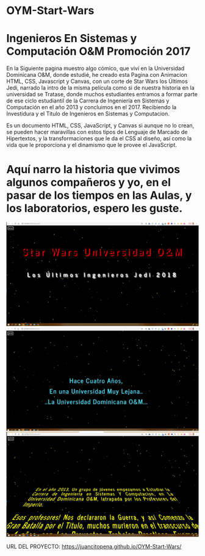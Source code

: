 # OYM-Start-Wars
# Ingenieros En Sistemas y Computación O&amp;M Promoción 2017

En la Siguiente pagina muestro algo cómico, que viví en la Universidad Dominicana O&M, donde estudié, he creado esta Pagina con Animacion HTML, CSS, Javascript y Canvas, con un corte de Star Wars los Últimos Jedi, narrado la intro de la misma película como si de nuestra historia en la universidad se Tratase, donde muchos estudiantes entramos a formar parte de ese ciclo estudiantil de la Carrera de Ingeniería en Sistemas y Computación en el año 2013 y concluimos en el 2017. Recibiendo la Investidura y el Titulo de Ingenieros en Sistemas y Computacion.

Es un documento HTML, CSS, JavaScript, y Canvas si aunque no lo crean, se pueden hacer maravillas con estos tipos de Lenguaje de Marcado de Hipertextos, y la transformaciones que le da el CSS al diseño, así como la vida que le proporciona y el dinamismo que le provee el JavaScript. 

# Aquí narro la historia que vivimos algunos compañeros y yo, en el pasar de los tiempos en las Aulas, y los laboratorios, espero les guste.

![](img/Start%20Wars%20OYM-1.jpg)
![](img/Start%20Wars%20OYM-2.jpg)
![](img/Start%20Wars%20OYM-3.jpg)


URL DEL PROYECTO: https://juancitopena.github.io/OYM-Start-Wars/
